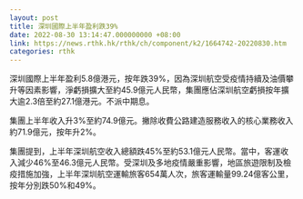 ```yaml
---
layout: post
title: 深圳國際上半年盈利跌39%
date: 2022-08-30 13:14:47.000000000 +08:00
link: https://news.rthk.hk/rthk/ch/component/k2/1664742-20220830.htm
categories: rthk
---
```


深圳國際上半年盈利5.8億港元，按年跌39%，因為深圳航空受疫情持續及油價攀升等因素影響，淨虧損擴大至約45.9億元人民幣，集團應佔深圳航空虧損按年擴大逾2.3倍至約27.1億港元。不派中期息。

集團上半年收入升3%至約74.9億元。撇除收費公路建造服務收入的核心業務收入約71.9億元，按年升2%。

集團提到，上半年深圳航空收入總額跌45%至約53.1億元人民幣。當中，客運收入減少46%至46.3億元人民幣。受深圳及多地疫情嚴重影響，地區旅遊限制及檢疫措施加強，上半年深圳航空運輸旅客654萬人次，旅客運輸量99.24億客公里，按年分別跌50%和49%。
